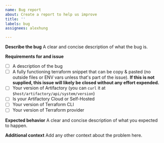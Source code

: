 ```yaml
---
name: Bug report
about: Create a report to help us improve
title: ''
labels: bug
assignees: alexhung

---
```


**Describe the bug**
A clear and concise description of what the bug is.

**Requirements for and issue**
- [ ] A description of the bug
- [ ] A fully functioning terraform snippet that can be copy & pasted (no outside files or ENV vars unless that's part of the issue). **If this is not supplied, this issue will likely be closed without any effort expended.**
- [ ] Your version of Artifactory (you can `curl` it at `$host/artifactory/api/system/version`)
- [ ] Is your Artifactory Cloud or Self-Hosted
- [ ] Your version of Terraform CLI
- [ ] Your version of Terraform provider

**Expected behavior**
A clear and concise description of what you expected to happen.

**Additional context**
Add any other context about the problem here.
